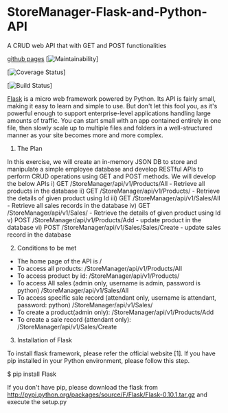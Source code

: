 # StoreManager-Flask-and-Python-API
A CRUD web API that with GET and POST functionalities 

[github pages](https://bearded7.github.io/Store-Manager/UI/) [![Maintainability](https://api.codeclimate.com/v1/badges/de3d25a8dafaada7833c/maintainability)]

[![Coverage Status](https://coveralls.io/repos/github/bearded7/StoreManager-Flask-and-Python-API/badge.png)]

[![Build Status](https://travis-ci.org/github/bearded7/StoreManager-Flask-and-Python-API.png?branch=develop)]


[Flask](http://flask.pocoo.org/) is a micro web framework powered by Python. Its API is fairly small, making it easy to learn and simple to use. But don't let this fool you, as it's powerful enough to support enterprise-level applications handling large amounts of traffic. You can start small with an app contained entirely in one file, then slowly scale up to multiple files and folders in a well-structured manner as your site becomes more and more complex.

1. The Plan

In this exercise, we will create an in-memory JSON DB to store and manipulate a simple employee database and develop RESTful APIs to perform CRUD operations using GET and POST methods. We will develop the below APIs
i) GET  /StoreManager/api/v1/Products/All     - Retrieve all products in the database
ii) GET /StoreManager/api/v1/Products/<id>      - Retrieve the details of given product using Id
iii) GET  /StoreManager/api/v1/Sales/All            - Retrieve all sales records in the database
iv) GET /StoreManager/api/v1/Sales/<id>         - Retrieve the details of given product using Id
v) POST  /StoreManager/api/v1/Products/Add     - update product in the database
vi) POST /StoreManager/api/v1/Sales/Sales/Create       - update sales record in the database

2. Conditions to be met

- The home page of the API is /
- To access all products: /StoreManager/api/v1/Products/All
- To access product by id: /StoreManager/api/v1/Products/<productId>
- To access All sales (admin only, username is admin, password is python) /StoreManager/api/v1/Sales/All
- To access specific sale record (attendant only, username is attendant, password: python) /StoreManager/api/v1/Sales/<salesId>
- To create a product(admin only): /StoreManager/api/v1/Products/Add
- To create a sale record (attendant only): /StoreManager/api/v1/Sales/Create


3. Installation of Flask

To install flask framework, please refer the official website [1]. If you have pip installed in your Python environment, please follow this step.

$ pip install Flask

If you don't have pip, please download the flask from http://pypi.python.org/packages/source/F/Flask/Flask-0.10.1.tar.gz and execute the setup.py





